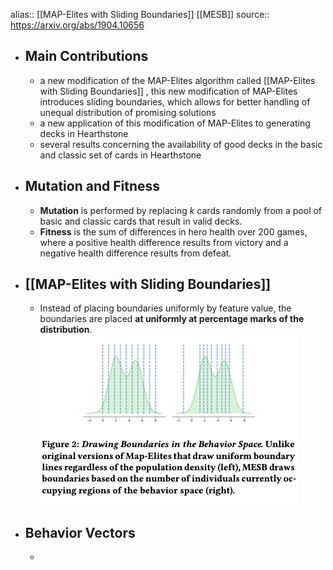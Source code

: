 alias:: [[MAP-Elites with Sliding Boundaries]] [[MESB]] 
source:: https://arxiv.org/abs/1904.10656

- ## Main Contributions
	- a new modification of the MAP-Elites algorithm called [[MAP-Elites with Sliding Boundaries]] , this new modification of MAP-Elites introduces sliding boundaries, which allows for better handling of unequal distribution of promising solutions
	- a new application of this modification of MAP-Elites to generating decks in Hearthstone
	- several results concerning the availability of good decks in the basic and classic set of cards in Hearthstone
- ## Mutation and Fitness
	- **Mutation** is performed by replacing $k$ cards randomly from a pool of basic and classic cards that result in valid decks.
	- **Fitness** is the sum of differences in hero health over 200 games, where a positive health difference results from victory and a negative health difference results from defeat.
- ## [[MAP-Elites with Sliding Boundaries]]
	- Instead of placing boundaries uniformly by feature value, the boundaries are placed **at uniformly at percentage marks of the distribution**.
	  ![image.png](../assets/image_1654481316459_0.png)
- ## Behavior Vectors
	-